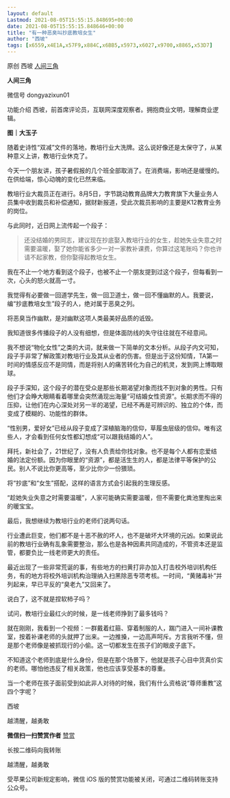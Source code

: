 ```yaml
---
layout: default
Lastmod: 2021-08-05T15:55:15.848695+00:00
date: 2021-08-05T15:55:15.848646+00:00
title: "有一种恶臭叫抄底教培女生"
author: "西坡"
tags: [x6559,x4E1A,x57F9,x884C,x6BB5,x5973,x6027,x9700,x8865,x53D7]
---
```


原创 西坡 [人间三角](javascript:void(0);)

**人间三角** 

微信号 dongyazixun01

功能介绍 西坡，前首席评论员，互联网深度观察者。拥抱商业文明，理解商业逻辑。

**图｜大玉子**

随着史诗性“双减”文件的落地，教培行业大洗牌。这么说好像还是太保守了，从某种意义上讲，教培行业休克了。

今天一个朋友讲，孩子暑假报的几个班全部取消了。在消费端，影响还是缓慢的。在供给端，惊心动魄的变化已然来临。

教培行业大裁员正在进行。8月5日，字节跳动教育品牌大力教育旗下大量业务人员集中收到裁员和补偿通知，据财新报道，受此次裁员影响的主要是K12教育业务的岗位。

与此同时，近日网上流传起一个段子：

> 还没结婚的男同志，建议现在抄底娶入教培行业的女生，趁她失业失意之时需要温暖，娶了她你能省多少一对一家教补课费，你算过这笔账吗？你也许请不起家教，但你娶得起教培女生。

我在不止一个地方看到这个段子，也被不止一个朋友提到过这个段子，但每看到一次，心头的怒火就高一寸。

我觉得有必要做一回道学先生，做一回卫道士，做一回不懂幽默的人。我要说，编“抄底教培女生”段子的人，绝对属于恶臭之列。

将恶臭当作幽默，是对幽默这项人类最美好品质的诋毁。

我知道很多传播段子的人没有细想，但是体面防线的失守往往就在不经意间。

我不想说“物化女性”之类的大词，就来做一下简单的文本分析。从段子内文可知，段子手非常了解政策对教培行业及其从业者的伤害。但是出于这份知情，TA第一时间的情感反应不是同情，而是将别人的痛苦转化为自己的机灵，发到网上博取眼球。

段子手深知，这个段子的潜在受众是那些长期渴望对象而找不到对象的男性。只有他们才会睁大眼睛看着哪里会突然涌现出海量“可结婚女性资源”。长期求而不得的压抑，让他们在内心深处对另一半的渴望，已经不再是可辨识的、独立的个体，而变成了模糊的、功能性的群体。

“性别男，爱好女”已经从段子变成了深植脑海的信仰，草履虫层级的信仰。唯有这些人，才会看到任何女性都幻想成“可以跟我结婚的人”。

拜托，新社会了，21世纪了，没有人负责给你找对象。也不是每个人都有恋爱结婚的法定份额。因为你眼里的“资源”，都是活生生的人，都是法律平等保护的公民。别人不说比你更高等，至少比你少一份猥琐。

将“抄底”和“女生”搭配，这样的语言方式会引起我的生理反感。

“趁她失业失意之时需要温暖”，人家可能确实需要温暖，但不需要化粪池里掏出来的暖宝宝。

最后，我想继续为教培行业的老师们说两句话。

行业遭此巨变，他们都不是十恶不赦的坏人，也不是破坏大环境的元凶。如果说此前的教培行业确有乱象需要整治，那么也是各种因素共同造成的，不管资本还是监管，都要负比一线老师更大的责任。

最近出现了一些非常荒诞的事，有些地方的扫黄打非办加入打击校外培训机构任务，有的地方将校外培训机构治理纳入扫黑除恶专项考核。一时间，“黄赌毒补”并列起来，早已平反的“臭老九”又回来了。

说白了，这不就是捏软柿子吗？

试问，教培行业最红火的时候，是一线老师挣到了最多钱吗？

就在刚刚，我看到一个视频：一群戴着红箍、穿着制服的人，踹门进入一间补课教室，按着补课老师的头就押了出来。一边推搡，一边高声呵斥。方言我听不懂，但是那个老师像是被抓现行的小偷。这一切都发生在孩子们的眼皮子底下。

不知道这个老师到底是什么身份，但是在那个场景下，他就是孩子心目中货真价实的老师。哪怕他违反了相关政策，他也应该享受基本的尊重。

当一个老师在孩子面前受到如此非人对待的时候，我们有什么资格说“尊师重教”这四个字呢？

西坡

越清醒，越勇敢

 **微信扫一扫赞赏作者** [赞赏](##)

长按二维码向我转账

越清醒，越勇敢

受苹果公司新规定影响，微信 iOS 版的赞赏功能被关闭，可通过二维码转账支持公众号。

